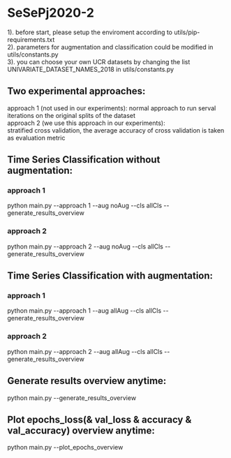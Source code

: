 # SeSePj2020-2
1). before start, please setup the enviroment according to utils/pip-requirements.txt
<br>
2). parameters for augmentation and classification could be modified in utils/constants.py <br>
3). you can choose your own UCR datasets by changing the list UNIVARIATE_DATASET_NAMES_2018 in utils/constants.py <br>
## Two experimental approaches:
approach 1 (not used in our experiments): normal approach to run serval iterations on the original splits of the dataset
<br>
approach 2 (we use this approach in our experiments): 
<br>
stratified cross validation, the average accuracy of cross validation is taken as evaluation metric
<br>
## Time Series Classification without augmentation:
### approach 1
python main.py --approach 1 --aug noAug --cls allCls --generate_results_overview<br>
### approach 2
python main.py --approach 2 --aug noAug --cls allCls --generate_results_overview<br>
## Time Series Classification with augmentation:
### approach 1
python main.py --approach 1 --aug allAug --cls allCls --generate_results_overview<br>
### approach 2
python main.py --approach 2 --aug allAug --cls allCls --generate_results_overview<br>
## Generate results overview anytime:
python main.py --generate_results_overview<br>
## Plot epochs_loss(& val_loss & accuracy & val_accuracy) overview anytime:
python main.py --plot_epochs_overview<br>
